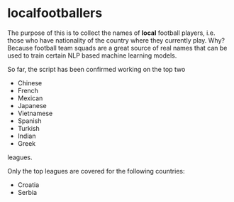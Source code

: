 # localfootballers
The purpose of this is to collect the names of **local** football players, i.e. those who have nationality of the country where they currently play.  Why? Because football team squads are a great source of real names that can be used to train certain NLP based machine learning models. 

So far, the script has been confirmed working on the top two 

* Chinese
* French
* Mexican
* Japanese
* Vietnamese 
* Spanish
* Turkish
* Indian
* Greek

leagues.

Only the top leagues are covered for the following countries:
* Croatia
* Serbia